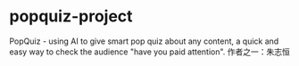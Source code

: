 # popquiz-project
PopQuiz - using AI to give smart pop quiz about any content, a quick and easy way to check the audience "have you paid attention".
作者之一：朱志恒